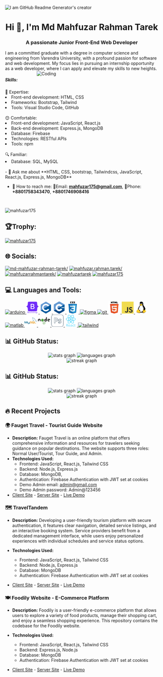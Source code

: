 ![I am GitHub Readme Generator's creator](https://media.licdn.com/dms/image/D5616AQHD_8RpzUlMUg/profile-displaybackgroundimage-shrink_350_1400/0/1707653837673?e=1713398400&v=beta&t=RobRCE7Ei7V77WqWn1T96O5fNg8jqd_Mtz_c4s4uu-0)

<h1 align="center">Hi 👋, I'm Md Mahfuzar Rahman Tarek</h1>
<h3 align="center">A passionate Junior Front-End Web Developer</h3>
I am a committed graduate with a degree in computer science and engineering from Varendra University, with a profound passion for software and web development. My focus lies in pursuing an internship opportunity as a web developer, where I can apply and elevate my skills to new heights.
<img align="right" alt="Coding" width="400" src="https://cdn.dribbble.com/users/1162077/screenshots/3848914/programmer.gif">
<h5>Skills:</h5>
🌟 Expertise:
  <li>Front-end development: HTML, CSS</li>
  <li>Frameworks: Bootstrap, Tailwind</li> 
  <li>Tools: Visual Studio Code, GitHub</li>
  <br>
😊 Comfortable:
  <li>Front-end development: JavaScript, React.js</li>
  <li>Back-end development: Express.js, MongoDB</li>
  <li>Database: Firebase</li>
  <li>Technologies: RESTful APIs </li>
  <li>Tools: npm</li>
  <br>
🔍 Familiar:
<li>Database: SQL, MySQL</li>
<br>
- 💬 Ask me about **HTML, CSS, bootstrap, Tailwindcss, JavaScript, React.js, Express.js, MongoDB**

- 🤝 How to reach me: 📧Email: **mahfuzar175@gmail.com**, 📱Phone: **+8801758343470**, **+8801746908416**
<br>
<p align="left"> <img src="https://komarev.com/ghpvc/?username=mahfuzar175&label=Profile%20views&color=0e75b6&style=flat" alt="mahfuzar175" /> </p>

<h2 align="left">🏆Trophy:</h2>
<p align="left"> <a href="https://github.com/ryo-ma/github-profile-trophy"><img src="https://github-profile-trophy.vercel.app/?username=mahfuzar175" alt="mahfuzar175" /></a> </p>

<h2 align="left">🌐 Socials:</h2>
<p align="left">
<a href="https://linkedin.com/in/md-mahfuzar-rahman-tarek/" target="blank"><img align="center" src="https://raw.githubusercontent.com/rahuldkjain/github-profile-readme-generator/master/src/images/icons/Social/linked-in-alt.svg" alt="md-mahfuzar-rahman-tarek/" height="30" width="40" /></a>
<a href="https://fb.com/mahfuzar.rahman.tarek/" target="blank"><img align="center" src="https://raw.githubusercontent.com/rahuldkjain/github-profile-readme-generator/master/src/images/icons/Social/facebook.svg" alt="mahfuzar.rahman.tarek/" height="30" width="40" /></a>
<a href="https://instagram.com/mahfuzarrahmantarek/" target="blank"><img align="center" src="https://raw.githubusercontent.com/rahuldkjain/github-profile-readme-generator/master/src/images/icons/Social/instagram.svg" alt="mahfuzarrahmantarek/" height="30" width="40" /></a>
<a href="https://twitter.com/mahfuzartarek" target="blank"><img align="center" src="https://raw.githubusercontent.com/rahuldkjain/github-profile-readme-generator/master/src/images/icons/Social/twitter.svg" alt="mahfuzartarek" height="30" width="40" /></a>
<a href="https://www.hackerrank.com/mahfuzar175" target="blank"><img align="center" src="https://raw.githubusercontent.com/rahuldkjain/github-profile-readme-generator/master/src/images/icons/Social/hackerrank.svg" alt="mahfuzar175" height="30" width="40" /></a>
</p>

<h2 align="left">💻 Languages and Tools:</h2>
<p align="left"> <a href="https://www.arduino.cc/" target="_blank" rel="noreferrer"> <img src="https://cdn.worldvectorlogo.com/logos/arduino-1.svg" alt="arduino" width="40" height="40"/> </a> <a href="https://getbootstrap.com" target="_blank" rel="noreferrer"> <img src="https://raw.githubusercontent.com/devicons/devicon/master/icons/bootstrap/bootstrap-plain-wordmark.svg" alt="bootstrap" width="40" height="40"/> </a> <a href="https://www.cprogramming.com/" target="_blank" rel="noreferrer"> <img src="https://raw.githubusercontent.com/devicons/devicon/master/icons/c/c-original.svg" alt="c" width="40" height="40"/> </a> <a href="https://www.w3schools.com/cpp/" target="_blank" rel="noreferrer"> <img src="https://raw.githubusercontent.com/devicons/devicon/master/icons/cplusplus/cplusplus-original.svg" alt="cplusplus" width="40" height="40"/> </a> <a href="https://www.w3schools.com/css/" target="_blank" rel="noreferrer"> <img src="https://raw.githubusercontent.com/devicons/devicon/master/icons/css3/css3-original-wordmark.svg" alt="css3" width="40" height="40"/> </a> <a href="https://www.figma.com/" target="_blank" rel="noreferrer"> <img src="https://www.vectorlogo.zone/logos/figma/figma-icon.svg" alt="figma" width="40" height="40"/> </a> <a href="https://git-scm.com/" target="_blank" rel="noreferrer"> <img src="https://www.vectorlogo.zone/logos/git-scm/git-scm-icon.svg" alt="git" width="40" height="40"/> </a> <a href="https://www.w3.org/html/" target="_blank" rel="noreferrer"> <img src="https://raw.githubusercontent.com/devicons/devicon/master/icons/html5/html5-original-wordmark.svg" alt="html5" width="40" height="40"/> </a> <a href="https://developer.mozilla.org/en-US/docs/Web/JavaScript" target="_blank" rel="noreferrer"> <img src="https://raw.githubusercontent.com/devicons/devicon/master/icons/javascript/javascript-original.svg" alt="javascript" width="40" height="40"/> </a> <a href="https://www.linux.org/" target="_blank" rel="noreferrer"> <img src="https://raw.githubusercontent.com/devicons/devicon/master/icons/linux/linux-original.svg" alt="linux" width="40" height="40"/> </a> <a href="https://www.mathworks.com/" target="_blank" rel="noreferrer"> <img src="https://upload.wikimedia.org/wikipedia/commons/2/21/Matlab_Logo.png" alt="matlab" width="40" height="40"/> </a> <a href="https://www.mysql.com/" target="_blank" rel="noreferrer"> <img src="https://raw.githubusercontent.com/devicons/devicon/master/icons/mysql/mysql-original-wordmark.svg" alt="mysql" width="40" height="40"/> </a> <a href="https://nodejs.org" target="_blank" rel="noreferrer"> <img src="https://raw.githubusercontent.com/devicons/devicon/master/icons/nodejs/nodejs-original-wordmark.svg" alt="nodejs" width="40" height="40"/> </a> <a href="https://www.photoshop.com/en" target="_blank" rel="noreferrer"> <img src="https://raw.githubusercontent.com/devicons/devicon/master/icons/photoshop/photoshop-line.svg" alt="photoshop" width="40" height="40"/> </a> <a href="https://reactjs.org/" target="_blank" rel="noreferrer"> <img src="https://raw.githubusercontent.com/devicons/devicon/master/icons/react/react-original-wordmark.svg" alt="react" width="40" height="40"/> </a> <a href="https://tailwindcss.com/" target="_blank" rel="noreferrer"> <img src="https://www.vectorlogo.zone/logos/tailwindcss/tailwindcss-icon.svg" alt="tailwind" width="40" height="40"/> </a> </p>

<h2 align="left">📊 GitHub Status:</h2>

<div align="center">
  <img src="https://github-readme-stats.vercel.app/api?username=mahfuzar175&hide_title=false&hide_rank=false&show_icons=true&include_all_commits=true&count_private=true&disable_animations=false&theme=transparent&locale=en&hide_border=false" height="150" alt="stats graph" />
  
  <img src="https://github-readme-stats.vercel.app/api/top-langs?username=mahfuzar175&locale=en&hide_title=false&layout=compact&card_width=320&langs_count=5&theme=transparent&hide_border=false" height="150" alt="languages graph" />
</div>

<div align="center">
  <img src="https://streak-stats.demolab.com?user=mahfuzar175&locale=en&mode=daily&theme=transparent&hide_border=false&border_radius=5" height="150" alt="streak graph" />
</div>

<h2 align="left">📊 GitHub Status:</h2>
<div align="center">
  <img src="https://github-readme-stats.vercel.app/api?username=mahfuzar175&hide_title=false&hide_rank=false&show_icons=true&include_all_commits=true&count_private=true&disable_animations=false&&theme=transparent&locale=en&hide_border=false" height="150" alt="stats graph"  />
  <img src="https://github-readme-stats.vercel.app/api/top-langs?username=mahfuzar175&locale=en&hide_title=false&layout=compact&card_width=320&langs_count=5&&theme=transparent&hide_border=false" height="150" alt="languages graph"  />
</div>


<div align="center">
  <img src="https://streak-stats.demolab.com?user=mahfuzar175&locale=en&mode=daily&theme=transparent&hide_border=false&border_radius=5&order=3" height="220" alt="streak graph"  />
</div>


## 🔥 Recent Projects

### 🌍 Fauget Travel - Tourist Guide Website
- **Description:** Fauget Travel is an online platform that offers comprehensive information and resources for travelers seeking guidance on popular destinations. The website supports three roles: Normal User/Tourist, Tour Guide, and Admin.
- **Technologies Used:**
  - Frontend: JavaScript, React.js, Tailwind CSS
  - Backend: Node.js, Express.js
  - Database: MongoDB,
  - Authentication: Firebase Authentication with JWT set at cookies
  - Demo Admin email: admin@gmail.com
  - Demo Admin password: Admin@123456
- [Client Site](https://github.com/mahfuzar175/fauget-travel-client-side) - [Server Site](https://github.com/mahfuzar175/fauget-travel-server-side) - [Live Demo](https://fauget-travel.web.app/)


### 🗺️ TravelTandem

- **Description:** Developing a user-friendly tourism platform with secure authentication, it features clear navigation, detailed service listings, and an interactive booking system. Service providers benefit from a dedicated management interface, while users enjoy personalized experiences with individual schedules and service status options.

- **Technologies Used:**
  - Frontend: JavaScript, React.js, Tailwind CSS
  - Backend: Node.js, Express.js
  - Database: MongoDB
  - Authentication: Firebase Authentication with JWT set at cookies
- [Client Site](https://github.com/mahfuzar175/travel_tandem-client-side) - [Server Site](https://github.com/mahfuzar175/travel_tandem-server-side) - [Live Demo](https://traveltandem-995c1.web.app/)


### 🍽️ Foodily Website - E-Commerce Platform

- **Description:** Foodily is a user-friendly e-commerce platform that allows users to explore a variety of food products, manage their shopping cart, and enjoy a seamless shopping experience. This repository contains the codebase for the Foodily website.
- **Technologies Used:**
  - Frontend: JavaScript, React.js, Tailwind CSS
  - Backend: Express.js, Node.js
  - Database: MongoDB
  - Authentication: Firebase Authentication with JWT set at cookies

- [Client Site](https://github.com/mahfuzar175/brandshop-client-side) - [Server Site](https://github.com/mahfuzar175/brandshop-server-side) - [Live Demo](https://foodily-website.web.app/)
